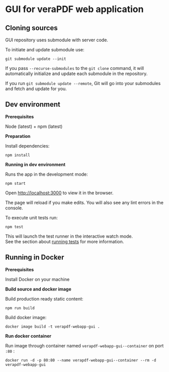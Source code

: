 # GUI for veraPDF web application

## Cloning sources

GUI repository uses submodule with server code.

To initiate and update submodule use:

`git submodule update --init`

If you pass `--recurse-submodules` to the `git clone` command, it will automatically initialize and update each submodule in the repository.

If you run `git submodule update --remote`, Git will go into your submodules and fetch and update for you.

## Dev environment

**Prerequisites**

Node (latest) + npm (latest)

**Preparation**

Install dependencies:

`npm install`

**Running in dev environment**

Runs the app in the development mode:

`npm start`

Open [http://localhost:3000](http://localhost:3000) to view it in the browser.

The page will reload if you make edits.
You will also see any lint errors in the console.

To execute unit tests run:

`npm test`

This will launch the test runner in the interactive watch mode.<br />
See the section about [running tests](https://facebook.github.io/create-react-app/docs/running-tests) for more information.

## Running in Docker

**Prerequisites**

Install Docker on your machine

**Build source and docker image**

Build production ready static content:

`npm run build`

Build docker image:

`docker image build -t verapdf-webapp-gui .`

**Run docker container**

Run image through container named `verapdf-webapp-gui--container` on port `:80` :

```
docker run -d -p 80:80 --name verapdf-webapp-gui--container --rm -d verapdf-webapp-gui
```
